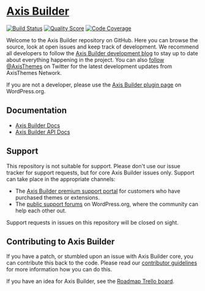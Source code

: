 # [Axis Builder](http://axisthemes.com/axisbuilder/)

[![Build Status](https://img.shields.io/travis/axisthemes/axisbuilder/master.svg?style=flat-square)](https://travis-ci.org/axisthemes/axisbuilder)
[![Quality Score](https://img.shields.io/scrutinizer/g/axisthemes/axisbuilder.svg?style=flat-square)](https://scrutinizer-ci.com/g/axisthemes/axisbuilder)
[![Code Coverage](https://img.shields.io/scrutinizer/coverage/g/axisthemes/axisbuilder.svg?style=flat-square)](https://coveralls.io/r/axisthemes/axisbuilder)

Welcome to the Axis Builder repository on GitHub. Here you can browse the source, look at open issues and keep track of development. We recommend all developers to follow the [Axis Builder development blog](http://dev.axisthemes.com/axisbuilder/) to stay up to date about everything happening in the project. You can also [follow @AxisThemes](https://twitter.com/AxisThemes) on Twitter for the latest development updates from AxisThemes Network.

If you are not a developer, please use the [Axis Builder plugin page](http://wordpress.org/plugins/axisbuilder/) on WordPress.org.

## Documentation
* [Axis Builder Docs](http://docs.axisthemes.com/documentation/plugins/axisbuilder/)
* [Axis Builder API Docs](http://docs.axisthemes.com/apidocs/axisbuilder/)

## Support
This repository is not suitable for support. Please don't use our issue tracker for support requests, but for core Axis Builder issues only. Support can take place in the appropriate channels:

* The [Axis Builder premium support portal](http://support.axisthemes.com/) for customers who have purchased themes or extensions.
* The [public support forums](http://wordpress.org/support/plugin/axisbuilder) on WordPress.org, where the community can help each other out.

Support requests in issues on this repository will be closed on sight.

## Contributing to Axis Builder
If you have a patch, or stumbled upon an issue with Axis Builder core, you can contribute this back to the code. Please read our [contributor guidelines](https://github.com/axisthemes/axisbuilder/blob/master/CONTRIBUTING.md) for more information how you can do this.

If you have an idea for Axis Builder, see the [Roadmap Trello board](https://trello.com/b/R0Xt2fB8/axisbuilder-roadmap).
